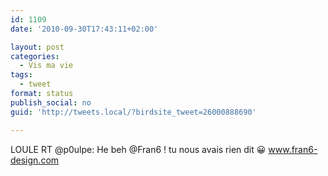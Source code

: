 ```yaml
---
id: 1109
date: '2010-09-30T17:43:11+02:00'

layout: post
categories:
  - Vis ma vie
tags:
  - tweet
format: status
publish_social: no
guid: 'http://tweets.local/?birdsite_tweet=26000888690'

---
```


LOULE RT @p0ulpe: He beh @Fran6 ! tu nous avais rien dit 😀 www.fran6-design.com